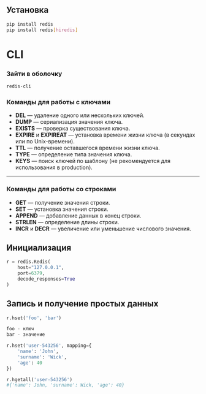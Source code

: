 ## Установка


```bash
pip install redis
pip install redis[hiredis]
```


# CLI
### Зайти в оболочку
```bash
redis-cli
```

### Команды для работы с ключами

- **DEL** — удаление одного или нескольких ключей.
- **DUMP** — сериализация значения ключа.
- **EXISTS** — проверка существования ключа.
- **EXPIRE** и **EXPIREAT** — установка времени жизни ключа (в секундах или по Unix-времени).
- **TTL** — получение оставшегося времени жизни ключа.
- **TYPE** — определение типа значения ключа.
- **KEYS** — поиск ключей по шаблону (не рекомендуется для использования в production).

---

### Команды для работы со строками

- **GET** — получение значения строки.
- **SET** — установка значения строки.
- **APPEND** — добавление данных в конец строки.
- **STRLEN** — определение длины строки.
- **INCR** и **DECR** — увеличение или уменьшение числового значения.
## Инициализация
```python
r = redis.Redis(
	host="127.0.0.1", 
	port=6379, 
	decode_responses=True
)
```

## Запись и получение простых данных
```python
r.hset('foo', 'bar')

foo - ключ
bar - значение
```

```python
r.hset('user-543256', mapping={
	'name': 'John',
	'surname': 'Wick',
	'age': 40
})

r.hgetall('user-543256')
#{'name': John, 'surname': Wick, 'age': 40}
```

